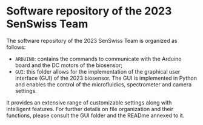 # Software repository of the 2023 SenSwiss Team

The software repository of the 2023 SenSwiss Team is organized as follows:

- `ARDUINO`: contains the commands to communicate with the Arduino board and the DC motors of the biosensor;
- `GUI`: this folder allows for the implementation of the graphical user interface (GUI) of the 2023 biosensor. The GUI is implemented in Python and enables the control of the microfluidics, spectrometer and camera settings. 

It provides an extensive range of customizable settings along with intelligent features. For further details on file organization and their functions, please consult the GUI folder and the READme annexed to it.
